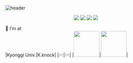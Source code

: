 
![header](https://capsule-render.vercel.app/api?type=waving&color=auto&height=300&section=header&text=Hi%20there!&fontColor=FFFFFF&fontSize=70&animation=fadeIn&fontAlignY=38&descAlignY=51&descAlign=62)
<div align="center">
<a href="http://facebook.com/100051172203191" target="_blank"><img src="https://img.shields.io/badge/Facebook-1877F2?style=flat-square&logo=Facebook&logoColor=white"/></a>
<a href="https://www.instagram.com/kyh_0312" target="_blank"><img src="https://img.shields.io/badge/Instagram-E4405F?style=flat-square&logo=Instagram&logoColor=white"/></a>
<a href="https://kwon99.me/" target="_blank"><img src="https://img.shields.io/badge/WhoamI-00A98F?style=flat-square&logo=About.me&logoColor=white"/></a>
<a href="https://blog.kwon99.me/" target="_blank"><img src="https://img.shields.io/badge/Blog-FF5722?style=flat-square&logo=Blogger&logoColor=white"/></a>
</div>

📌 I'm at  
|Kyonggi Univ.|K.knock|
|:-:|:-:|
|[<img width="80px" src="https://user-images.githubusercontent.com/44149738/137625672-76ef3a21-60ab-4bd3-87f0-69bd07d3ff50.png">](http://www.kyonggi.ac.kr/KyonggiUp.kgu)|[<img width="80px" src="https://user-images.githubusercontent.com/44149738/137625577-e5c0f841-5f1b-404e-a744-c43a6aec5512.png">](https://kknock.org)|
